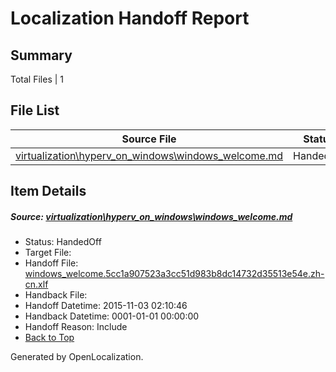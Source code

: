 # <a name='report-top'></a> Localization Handoff Report

## Summary
 Total Files | 1

## File List
 Source File | Status | Details 
 ----------- | ------ | ------- 
 [virtualization\hyperv_on_windows\windows_welcome.md](https://github.com/OpenLocalizationOrg/hyperV/blob/a54fa454d72b89423069a69f56b9b9fc8ea834b9/virtualization/hyperv_on_windows/windows_welcome.md) | HandedOff | [Details](#8ca36041a4652bcceb536128d63ea6ab8f64f98b202)

## Item Details
##### <a name='8ca36041a4652bcceb536128d63ea6ab8f64f98b202'></a> Source: [virtualization\hyperv_on_windows\windows_welcome.md](https://github.com/OpenLocalizationOrg/hyperV/blob/a54fa454d72b89423069a69f56b9b9fc8ea834b9/virtualization/hyperv_on_windows/windows_welcome.md)
* Status: HandedOff
* Target File: 
* Handoff File: [windows_welcome.5cc1a907523a3cc51d983b8dc14732d35513e54e.zh-cn.xlf](https://github.com/OpenLocalizationOrg/olhandoff/blob/2b4a0d930e6ceed330bbe83536fec39fd824e7c0/ol-handoff/OpenLocalizationOrg/hyperV.zh-cn/handoff1/windows_welcome.5cc1a907523a3cc51d983b8dc14732d35513e54e.zh-cn.xlf)
* Handback File: 
* Handoff Datetime: 2015-11-03 02:10:46
* Handback Datetime: 0001-01-01 00:00:00
* Handoff Reason: Include
* [Back to Top](#report-top)


Generated by OpenLocalization.
